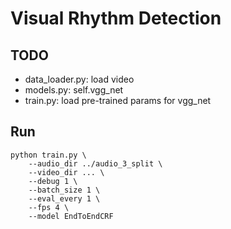 # Visual Rhythm Detection

## TODO

- data_loader.py: load video
- models.py: self.vgg_net
- train.py: load pre-trained params for vgg_net

## Run

```
python train.py \
    --audio_dir ../audio_3_split \
    --video_dir ... \
    --debug 1 \
    --batch_size 1 \
    --eval_every 1 \
    --fps 4 \
    --model EndToEndCRF
```